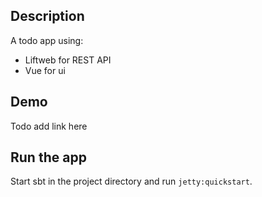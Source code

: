 ## Description
A todo app using:
- Liftweb for REST API
- Vue for ui

## Demo
Todo add link here

## Run the app
Start sbt in the project directory and run `jetty:quickstart`.